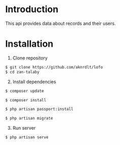 # Introduction
This api provides data about records and their users.
# Installation

1. Clone repository
```bash
$ git clone https://github.com/aknrdlt/lofo
$ cd zan-talaby
```
2. Install dependencies
```bash
$ composer update

$ composer install

$ php artisan passport:install

$ php artisan migrate
```
3. Run server
```bash
$ php artisan serve
```
